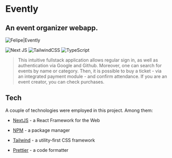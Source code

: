 # Evently

## An event organizer webapp.

![Felipe|Evently](https://img.shields.io/badge/FelipeMDantas-Evently-purple)

<p>

![Next JS](https://img.shields.io/badge/Next-black?style=for-the-badge&logo=next.js&logoColor=white)
![TailwindCSS](https://img.shields.io/badge/tailwindcss-%2338B2AC.svg?style=for-the-badge&logo=tailwind-css&logoColor=white)
![TypeScript](https://img.shields.io/badge/typescript-%23007ACC.svg?style=for-the-badge&logo=typescript&logoColor=white)

> This intuitive fullstack application allows regular sign in, as well as authentication via Google and Github. Moreover, one can search for events by name or category. Then, it is possible to buy a ticket - via an integrated payment module - and confirm attendance. If you are an event creator, you can check purchases.

## Tech

A couple of technologies were employed in this project. Among them:

- [NextJS] - a React Framework for the Web
- [NPM] - a package manager
- [Tailwind] - a utility-first CSS framework
- [Prettier] - a code formatter

  [nextjs]: https://nextjs.org/
  [npm]: https://www.npmjs.com/
  [tailwind]: https://tailwindcss.com/
  [prettier]: https://prettier.io/